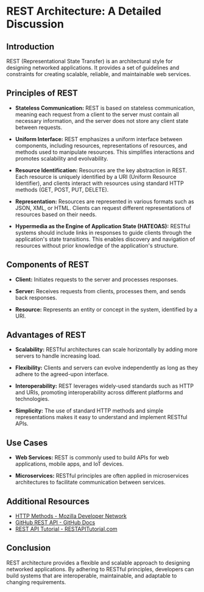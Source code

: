 # REST Architecture: A Detailed Discussion

## Introduction
REST (Representational State Transfer) is an architectural style for designing networked applications. It provides a set of guidelines and constraints for creating scalable, reliable, and maintainable web services.

## Principles of REST
- **Stateless Communication:** REST is based on stateless communication, meaning each request from a client to the server must contain all necessary information, and the server does not store any client state between requests.
  
- **Uniform Interface:** REST emphasizes a uniform interface between components, including resources, representations of resources, and methods used to manipulate resources. This simplifies interactions and promotes scalability and evolvability.

- **Resource Identification:** Resources are the key abstraction in REST. Each resource is uniquely identified by a URI (Uniform Resource Identifier), and clients interact with resources using standard HTTP methods (GET, POST, PUT, DELETE).

- **Representation:** Resources are represented in various formats such as JSON, XML, or HTML. Clients can request different representations of resources based on their needs.

- **Hypermedia as the Engine of Application State (HATEOAS):** RESTful systems should include links in responses to guide clients through the application's state transitions. This enables discovery and navigation of resources without prior knowledge of the application's structure.

## Components of REST
- **Client:** Initiates requests to the server and processes responses.
  
- **Server:** Receives requests from clients, processes them, and sends back responses.
  
- **Resource:** Represents an entity or concept in the system, identified by a URI.

## Advantages of REST
- **Scalability:** RESTful architectures can scale horizontally by adding more servers to handle increasing load.
  
- **Flexibility:** Clients and servers can evolve independently as long as they adhere to the agreed-upon interface.
  
- **Interoperability:** REST leverages widely-used standards such as HTTP and URIs, promoting interoperability across different platforms and technologies.
  
- **Simplicity:** The use of standard HTTP methods and simple representations makes it easy to understand and implement RESTful APIs.

## Use Cases
- **Web Services:** REST is commonly used to build APIs for web applications, mobile apps, and IoT devices.
  
- **Microservices:** RESTful principles are often applied in microservices architectures to facilitate communication between services.

## Additional Resources
- [HTTP Methods - Mozilla Developer Network](https://developer.mozilla.org/en-US/docs/Web/HTTP/Methods)
- [GitHub REST API - GitHub Docs](https://docs.github.com/en/rest?apiVersion=2022-11-28)
- [REST API Tutorial - RESTAPITutorial.com](https://www.restapitutorial.com/)

## Conclusion
REST architecture provides a flexible and scalable approach to designing networked applications. By adhering to RESTful principles, developers can build systems that are interoperable, maintainable, and adaptable to changing requirements.
